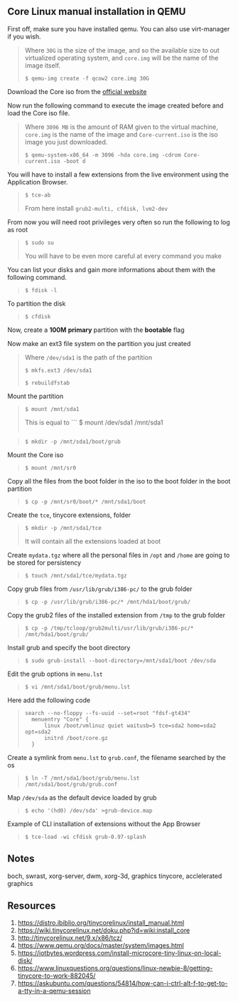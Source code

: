 ## Core Linux manual installation in QEMU
First off, make sure you have installed qemu. You can also use virt-manager if you wish.

> Where `30G` is the size of the image, and so the available size to out virtualized operating system, and `core.img` will be the name of the image itself.
> 
>```
> $ qemu-img create -f qcow2 core.img 30G
>```

Download the Core iso from the [official website](http://www.tinycorelinux.net/downloads.html)

Now run the following command to execute the image created before and load the Core iso file.
>Where `3096 MB` is the amount of RAM given to the virtual machine, `core.img` is the name of the image and `Core-current.iso` is the iso image you just downloaded.
>
>```
>$ qemu-system-x86_64 -m 3096 -hda core.img -cdrom Core-current.iso -boot d
>```

You will have to install a few extensions from the live environment using the Application Browser.

> ```
> $ tce-ab
> ```
> From here install `grub2-multi, cfdisk, lvm2-dev`

From now you will need root privileges  very often so run the following to log as root
>```
>$ sudo su
>```
>You will have to be even more careful at every command you make

You can list your disks and gain more informations about them with the following command.
>```
>$ fdisk -l
>```

To partition the disk
>```
>$ cfdisk
>```
Now,  create a **100M** **primary** partition with the **bootable** flag

Now make an ext3 file system on the partition you just created

>Where `/dev/sda1` is the path of the partition
>```
>$ mkfs.ext3 /dev/sda1
>```
>```
>$ rebuildfstab
>```

Mount the partition
>```
>$ mount /mnt/sda1
>```
>This is equal to ```
>$ mount /dev/sda1 /mnt/sda1
>```

>```
>$ mkdir -p /mnt/sda1/boot/grub
>```

Mount the Core iso
>```
>$ mount /mnt/sr0
>```

Copy all the files from the boot folder in the iso to the boot folder in the boot partition
>```
>$ cp -p /mnt/sr0/boot/* /mnt/sda1/boot
>```

Create the `tce`, tinycore extensions, folder
>```
>$ mkdir -p /mnt/sda1/tce
>```
> It will contain all the extensions loaded at boot

Create `mydata.tgz` where all the personal files in `/opt` and `/home` are going to be stored for persistency
>```
>$ touch /mnt/sda1/tce/mydata.tgz
>```

Copy grub files from `/usr/lib/grub/i386-pc/` to the grub folder
>```
>$ cp -p /usr/lib/grub/i386-pc/* /mnt/hda1/boot/grub/
>```

Copy the grub2 files of the installed extension from `/tmp` to the grub folder
>```
>$ cp -p /tmp/tcloop/grub2multi/usr/lib/grub/i386-pc/* /mnt/hda1/boot/grub/
>```

Install grub and specify the boot directory
>```
>$ sudo grub-install --boot-directory=/mnt/sda1/boot /dev/sda
>```

Edit the grub options in `menu.lst`

>```
>$ vi /mnt/sda1/boot/grub/menu.lst
>```
 Here add the following code
>```
>search --no-floppy --fs-uuid --set=root "fdsf-gt434"
>	menuentry "Core" {
>		linux /boot/vmlinuz quiet waitusb=5 tce=sda2 home=sda2 opt=sda2
>		initrd /boot/core.gz
>	}
>```

Create a symlink from `menu.lst` to `grub.conf`, the filename searched by the os
>```
>$ ln -T /mnt/sda1/boot/grub/menu.lst /mnt/sda1/boot/grub/grub.conf
>```

Map `/dev/sda` as the default device loaded by grub
>```
>$ echo '(hd0) /dev/sda' >grub-device.map
>```

Example of CLI installation of extensions without the App Browser
>```
>$ tce-load -wi cfdisk grub-0.97-splash
>```

## Notes
boch, swrast, xorg-server, dwm, xorg-3d, graphics tinycore, acclelerated graphics

## Resources
1. https://distro.ibiblio.org/tinycorelinux/install_manual.html
2. https://wiki.tinycorelinux.net/doku.php?id=wiki:install_core 
3. http://tinycorelinux.net/9.x/x86/tcz/
4. https://www.qemu.org/docs/master/system/images.html 
6. https://iotbytes.wordpress.com/install-microcore-tiny-linux-on-local-disk/
7. https://www.linuxquestions.org/questions/linux-newbie-8/getting-tinycore-to-work-882045/
8. https://askubuntu.com/questions/54814/how-can-i-ctrl-alt-f-to-get-to-a-tty-in-a-qemu-session
